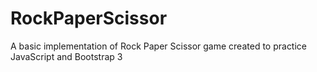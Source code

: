 # RockPaperScissor
A basic implementation of Rock Paper Scissor game created to practice JavaScript and Bootstrap 3
